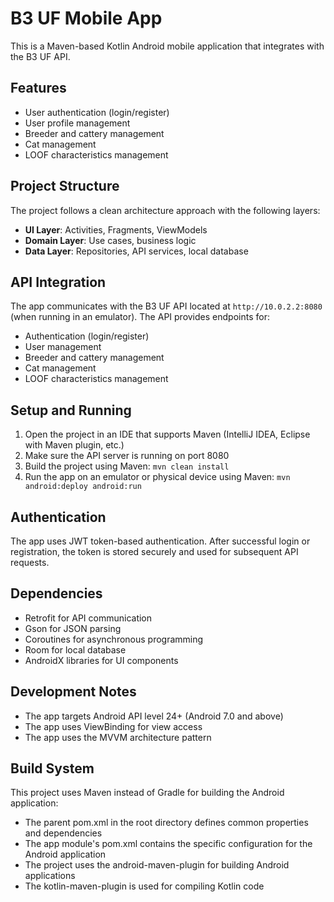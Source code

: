 # B3 UF Mobile App

This is a Maven-based Kotlin Android mobile application that integrates with the B3 UF API.

## Features

- User authentication (login/register)
- User profile management
- Breeder and cattery management
- Cat management
- LOOF characteristics management

## Project Structure

The project follows a clean architecture approach with the following layers:

- **UI Layer**: Activities, Fragments, ViewModels
- **Domain Layer**: Use cases, business logic
- **Data Layer**: Repositories, API services, local database

## API Integration

The app communicates with the B3 UF API located at `http://10.0.2.2:8080` (when running in an emulator). The API provides endpoints for:

- Authentication (login/register)
- User management
- Breeder and cattery management
- Cat management
- LOOF characteristics management

## Setup and Running

1. Open the project in an IDE that supports Maven (IntelliJ IDEA, Eclipse with Maven plugin, etc.)
2. Make sure the API server is running on port 8080
3. Build the project using Maven: `mvn clean install`
4. Run the app on an emulator or physical device using Maven: `mvn android:deploy android:run`

## Authentication

The app uses JWT token-based authentication. After successful login or registration, the token is stored securely and used for subsequent API requests.

## Dependencies

- Retrofit for API communication
- Gson for JSON parsing
- Coroutines for asynchronous programming
- Room for local database
- AndroidX libraries for UI components

## Development Notes

- The app targets Android API level 24+ (Android 7.0 and above)
- The app uses ViewBinding for view access
- The app uses the MVVM architecture pattern

## Build System

This project uses Maven instead of Gradle for building the Android application:

- The parent pom.xml in the root directory defines common properties and dependencies
- The app module's pom.xml contains the specific configuration for the Android application
- The project uses the android-maven-plugin for building Android applications
- The kotlin-maven-plugin is used for compiling Kotlin code
